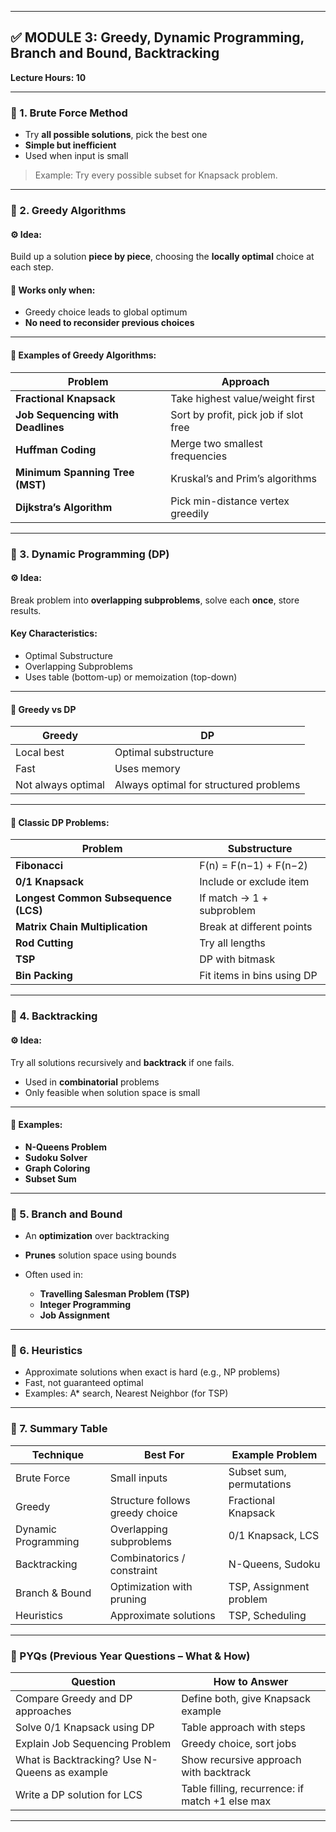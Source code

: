 
---

## ✅ MODULE 3: **Greedy, Dynamic Programming, Branch and Bound, Backtracking**

**Lecture Hours: 10**

---

### 🔷 1. **Brute Force Method**

* Try **all possible solutions**, pick the best one
* **Simple but inefficient**
* Used when input is small

> Example: Try every possible subset for Knapsack problem.

---

### 🔷 2. **Greedy Algorithms**

#### ⚙️ Idea:

Build up a solution **piece by piece**, choosing the **locally optimal** choice at each step.

#### 📌 Works only when:

* Greedy choice leads to global optimum
* **No need to reconsider previous choices**

---

#### 🧩 Examples of Greedy Algorithms:

| Problem                           | Approach                              |
| --------------------------------- | ------------------------------------- |
| **Fractional Knapsack**           | Take highest value/weight first       |
| **Job Sequencing with Deadlines** | Sort by profit, pick job if slot free |
| **Huffman Coding**                | Merge two smallest frequencies        |
| **Minimum Spanning Tree (MST)**   | Kruskal’s and Prim’s algorithms       |
| **Dijkstra’s Algorithm**          | Pick min-distance vertex greedily     |

---

### 🔷 3. **Dynamic Programming (DP)**

#### ⚙️ Idea:

Break problem into **overlapping subproblems**, solve each **once**, store results.

#### Key Characteristics:

* Optimal Substructure
* Overlapping Subproblems
* Uses table (bottom-up) or memoization (top-down)

---

#### 🔁 Greedy vs DP

| Greedy             | DP                                     |
| ------------------ | -------------------------------------- |
| Local best         | Optimal substructure                   |
| Fast               | Uses memory                            |
| Not always optimal | Always optimal for structured problems |

---

#### 🧩 Classic DP Problems:

| Problem                              | Substructure               |
| ------------------------------------ | -------------------------- |
| **Fibonacci**                        | F(n) = F(n−1) + F(n−2)     |
| **0/1 Knapsack**                     | Include or exclude item    |
| **Longest Common Subsequence (LCS)** | If match → 1 + subproblem  |
| **Matrix Chain Multiplication**      | Break at different points  |
| **Rod Cutting**                      | Try all lengths            |
| **TSP**                              | DP with bitmask            |
| **Bin Packing**                      | Fit items in bins using DP |

---

### 🔷 4. **Backtracking**

#### ⚙️ Idea:

Try all solutions recursively and **backtrack** if one fails.

* Used in **combinatorial** problems
* Only feasible when solution space is small

---

#### 🧩 Examples:

* **N-Queens Problem**
* **Sudoku Solver**
* **Graph Coloring**
* **Subset Sum**

---

### 🔷 5. **Branch and Bound**

* An **optimization** over backtracking
* **Prunes** solution space using bounds
* Often used in:

  * **Travelling Salesman Problem (TSP)**
  * **Integer Programming**
  * **Job Assignment**

---

### 🔷 6. **Heuristics**

* Approximate solutions when exact is hard (e.g., NP problems)
* Fast, not guaranteed optimal
* Examples: A\* search, Nearest Neighbor (for TSP)

---

### 🔷 7. Summary Table

| Technique           | Best For                        | Example Problem          |
| ------------------- | ------------------------------- | ------------------------ |
| Brute Force         | Small inputs                    | Subset sum, permutations |
| Greedy              | Structure follows greedy choice | Fractional Knapsack      |
| Dynamic Programming | Overlapping subproblems         | 0/1 Knapsack, LCS        |
| Backtracking        | Combinatorics / constraint      | N-Queens, Sudoku         |
| Branch & Bound      | Optimization with pruning       | TSP, Assignment problem  |
| Heuristics          | Approximate solutions           | TSP, Scheduling          |

---

### 📝 PYQs (Previous Year Questions – What & How)

| Question                                      | How to Answer                                   |
| --------------------------------------------- | ----------------------------------------------- |
| Compare Greedy and DP approaches              | Define both, give Knapsack example              |
| Solve 0/1 Knapsack using DP                   | Table approach with steps                       |
| Explain Job Sequencing Problem                | Greedy choice, sort jobs                        |
| What is Backtracking? Use N-Queens as example | Show recursive approach with backtrack          |
| Write a DP solution for LCS                   | Table filling, recurrence: if match +1 else max |

---


